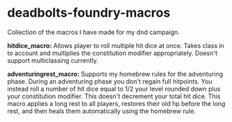 # deadbolts-foundry-macros
 Collection of the macros I have made for my dnd campaign.
 
 **hitdice_macro:** Allows player to roll multiple hit dice at once. Takes class in to account and multiplies the constitution modifier appropriately. Doesn't support multiclassing currently.
 
 **adventuringrest_macro:** Supports my homebrew rules for the adventuring phase. During an adventuring phase you don't regain full hitpoints. You instead roll a number of hit dice equal to 1/2 your level rounded down plus your constitution modifier. This doesn't decrement your total hit dice. This macro applies a long rest to all players, restores their old hp before the long rest, and then heals them automatically using the homebrew rule.
